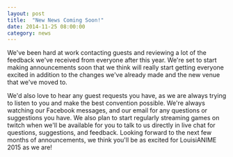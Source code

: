 ```yaml
---
layout: post
title:  "New News Coming Soon!"
date: 2014-11-25 08:00:00
category: news
---
```


We've been hard at work contacting guests and reviewing a lot of the feedback we've received from everyone after this year. We're set to start making announcements soon that we think will really start getting everyone excited in addition to the changes we've already made and the new venue that we've moved to. 

We'd also love to hear any guest requests you have, as we are always trying to listen to you and make the best convention possible. We're always watching our Facebook messages, and our email for any questions or suggestions you have. We also plan to start regularly streaming games on twitch when we'll be available for you to talk to us directly in live chat for questions, suggestions, and feedback. Looking forward to the next few months of announcements, we think you'll be as excited for LouisiANIME 2015 as we are!
